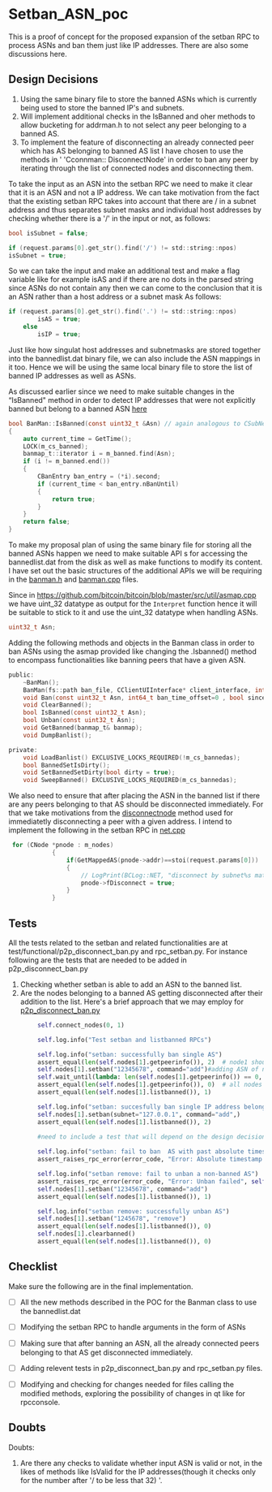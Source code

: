 # Setban_ASN_poc

This is a proof of concept for the proposed expansion of the setban RPC to process ASNs and ban them just like IP addresses. There are also some discussions here.

Design Decisions
---
1. Using the same binary file to store the banned ASNs which is currently being used to store the banned IP's and subnets.
2. Will implement additional checks in the IsBanned and oher methods to allow bucketing for addrman.h to not select any peer belonging to a banned AS.
3. To implement the feature of disconnecting an already connected peer which has AS belonging to banned AS list I have chosen to use the methods in '   'Cconnman:: DisconnectNode' in order to ban any peer by iterating through the list of connected nodes and disconnecting them.

To take the input as an ASN into the setban RPC we need to make it clear that it is an ASN and not a IP address.
We can take motivation from the fact that the existing setban RPC takes into account that there are / in a subnet address and thus separates subnet masks and individual host addresses by checking whether there is a '/' in the input or not, as follows:

```C
bool isSubnet = false;

if (request.params[0].get_str().find('/') != std::string::npos)
isSubnet = true;
```

So we can take the input and make an additional test and make a flag variable like for example isAS and if there are no dots in the parsed string since ASNs do not contain any then we can come to the conclusion that it is an ASN rather than a host address or a subnet mask
As follows:


```C
if (request.params[0].get_str().find('.') != std::string::npos)
        isAS = true;
    else
        isIP = true;
```
Just like how singulat host addresses and subnetmasks are stored together into the bannedlist.dat binary file, we can also include the ASN mappings in it too. Hence we will be using the same local binary file to store the list of banned IP addresses as well as ASNs.

As discussed earlier since we need to make suitable changes in the “IsBanned" method in order to detect IP addresses that were not explicitly banned but belong to a banned ASN [here](https://github.com/arnabnandikgp/setban_ASN_poc/blob/main/banman.cpp#L55)

```C
bool BanMan::IsBanned(const uint32_t &Asn) // again analogous to CSubNet object implementation
{
    auto current_time = GetTime();
    LOCK(m_cs_banned);
    banmap_t::iterator i = m_banned.find(Asn);
    if (i != m_banned.end())
    {
        CBanEntry ban_entry = (*i).second;
        if (current_time < ban_entry.nBanUntil)
        {
            return true;
        }
    }
    return false;
}

```

To make my proposal plan of using the same binary  file for storing all the banned ASNs happen we need to make suitable API s for accessing the bannedlist.dat from the disk as well as make functions to modify its content. I have set out the basic structures of the additional APIs we will be requiring in the [banman.h](https://github.com/arnabnandikgp/setban_ASN_poc/blob/main/banman.h) and [banman.cpp](https://github.com/arnabnandikgp/setban_ASN_poc/blob/main/banman.cpp) files.

Since in https://github.com/bitcoin/bitcoin/blob/master/src/util/asmap.cpp we have uint_32 datatype as output for the `Interpret` function hence it will be suitable to stick to it and use the uint_32 datatype when handling ASNs.
```C
uint32_t Asn;
```

Adding the following methods and objects in the Banman class in order to ban ASNs using the asmap provided like changing the .Isbanned() method to encompass functionalities like banning peers that have a given ASN.

```C
public:
    ~BanMan();
    BanMan(fs::path ban_file, CClientUIInterface* client_interface, int64_t default_ban_time);
    void Ban(const uint32_t Asn, int64_t ban_time_offset=0 , bool since_unix_epoch = false);
    void ClearBanned();
    bool IsBanned(const uint32_t Asn);
    bool Unban(const uint32_t Asn);
    void GetBanned(banmap_t& banmap);
    void DumpBanlist();

private:
    void LoadBanlist() EXCLUSIVE_LOCKS_REQUIRED(!m_cs_bannedas);
    bool BannedSetIsDirty();
    void SetBannedSetDirty(bool dirty = true);
    void SweepBanned() EXCLUSIVE_LOCKS_REQUIRED(m_cs_bannedas);
```

We also need to  ensure that after placing the ASN in the banned list if there are any peers belonging to that AS should be disconnected immediately.
For that we take motivations from the [disconnectnode](https://doxygen.bitcoincore.org/net_8cpp_source.html#l02853) method used for immediatetly disconnecting a peer with a given address. I intend to implement the following in the setban RPC in [net.cpp](https://github.com/arnabnandikgp/setban_ASN_poc/blob/main/net.cpp#L111)

```C
 for (CNode *pnode : m_nodes)
            {
                if(GetMappedAS(pnode->addr)==stoi(request.params[0]))
                {
                    // LogPrint(BCLog::NET, "disconnect by subnet%s matched peer=%d; disconnecting\n", (fLogIPs ? strprintf("=%s", subnet.ToString()) : ""), pnode->GetId());
                    pnode->fDisconnect = true;
                }
            }
```
Tests
---
All the tests related to the setban and related functionalities are at test/functional/p2p_disconnect_ban.py and rpc_setban.py.
For instance following are the tests that are needed to be added in p2p_disconnect_ban.py
1. Checking whether setban is able to add an ASN to the banned list.
2. Are the nodes belonging to a banned AS getting disconnected after their addition to the list.
Here's a brief approach that we may employ for [p2p_disconnect_ban.py](https://github.com/arnabnandikgp/setban_ASN_poc/blob/main/p2p_disconnect_ban.py)
```python
        self.connect_nodes(0, 1)  

        self.log.info("Test setban and listbanned RPCs")

        self.log.info("setban: successfully ban single AS")
        assert_equal(len(self.nodes[1].getpeerinfo()), 2)  # node1 should have 2 connections to node0 at this point
        self.nodes[1].setban("12345678", command="add")#adding ASN of node0
        self.wait_until(lambda: len(self.nodes[1].getpeerinfo()) == 0, timeout=10)
        assert_equal(len(self.nodes[1].getpeerinfo()), 0)  # all nodes must be disconnected at this point
        assert_equal(len(self.nodes[1].listbanned()), 1)

        self.log.info("setban: succesfully ban single IP address belonging to a banned AS")
        self.nodes[1].setban(subnet="127.0.0.1", command="add",)
        assert_equal(len(self.nodes[1].listbanned()), 2)
        
        #need to include a test that will depend on the design decisions made during the project of whether to ban an IP while it's AS is already banned.

        self.log.info("setban: fail to ban  AS with past absolute timestamp")
        assert_raises_rpc_error(error_code, "Error: Absolute timestamp is in the past", self.nodes[1].setban, "12345678", "add", 123, True)

        self.log.info("setban remove: fail to unban a non-banned AS")
        assert_raises_rpc_error(error_code, "Error: Unban failed", self.nodes[1].setban, "1245668", "remove")
        self.nodes[1].setban("12345678", command="add")
        assert_equal(len(self.nodes[1].listbanned()), 1)

        self.log.info("setban remove: successfully unban AS")
        self.nodes[1].setban("1245678", "remove")
        assert_equal(len(self.nodes[1].listbanned()), 0)
        self.nodes[1].clearbanned()
        assert_equal(len(self.nodes[1].listbanned()), 0)
```




Checklist
---
Make sure the following are in the final implementation.  
- [ ] All the new methods described in the POC for the Banman class to use the bannedlist.dat
- [ ] Modifying the setban RPC to handle arguments in the form of ASNs
- [ ] Making sure that after banning an ASN, all the already connected peers belonging to that AS get disconnected immediately.
- [ ] Adding relevent tests in p2p_disconnect_ban.py and rpc_setban.py files.
- [ ] Modifying and checking for changes needed for files calling the modified methods, exploring the possibility of changes in qt like for rpcconsole.


Doubts
---
Doubts:
1. Are there any checks to validate whether input ASN is valid or not, in the likes of methods like IsValid for the IP addresses(though it checks only for the number after '/ to be less that 32) '.

